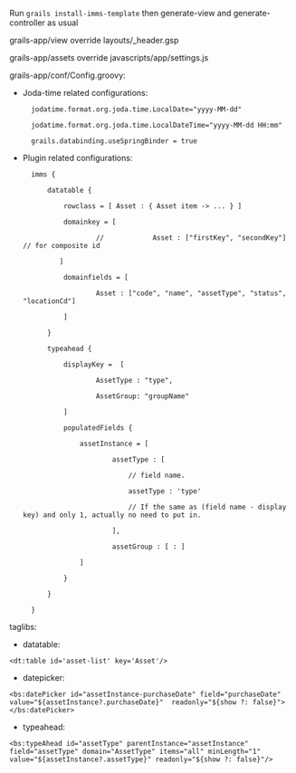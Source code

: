 Run `grails install-imms-template`
then generate-view and generate-controller as usual

grails-app/view
override layouts/_header.gsp

grails-app/assets
override javascripts/app/settings.js



grails-app/conf/Config.groovy:

* Joda-time related configurations:
    
        jodatime.format.org.joda.time.LocalDate="yyyy-MM-dd"
        
        jodatime.format.org.joda.time.LocalDateTime="yyyy-MM-dd HH:mm"
        
        grails.databinding.useSpringBinder = true


* Plugin related configurations:


        imms {
        
            datatable {
            
                rowclass = [ Asset : { Asset item -> ... } ]
                
                domainkey = [
                
                        //            Asset : ["firstKey", "secondKey"] // for composite id
               
               ]
               
                domainfields = [
                
                        Asset : ["code", "name", "assetType", "status", "locationCd"]
                        
                ]
                
            }        
            
            typeahead {
            
                displayKey =  [
                
                        AssetType : "type",
                        
                        AssetGroup: "groupName"
                        
                ]
                
                populatedFields {
                
                    assetInstance = [
                    
                            assetType : [
                            
                                // field name.
                                
                                assetType : 'type' 
                                
                                // If the same as (field name - display key) and only 1, actually no need to put in.
                                
                            ],                 
        
                            assetGroup : [ : ]
                            
                    ]
                    
                }
                
            }
            
        }


taglibs:

* datatable: 

`
<dt:table id='asset-list' key='Asset'/>
`

* datepicker:

`
<bs:datePicker id="assetInstance-purchaseDate" field="purchaseDate"
                           value="${assetInstance?.purchaseDate}"  readonly="${show ?: false}"></bs:datePicker>
`

* typeahead: 

`
<bs:typeAhead id="assetType" parentInstance="assetInstance" field="assetType" domain="AssetType" items="all"
minLength="1"  value="${assetInstance?.assetType}" readonly="${show ?: false}"/>
`
